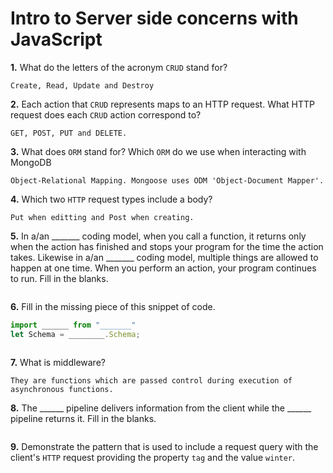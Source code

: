 # Intro to Server side concerns with JavaScript

**1.** What do the letters of the acronym `CRUD` stand for?
<!-- enter you answer in the space below -->
```
Create, Read, Update and Destroy
```
**2.** Each action that `CRUD` represents maps to an HTTP request. What HTTP request does each `CRUD` action correspond to?
<!-- enter you answer in the space below -->
```
GET, POST, PUT and DELETE.
```
**3.** What does `ORM` stand for? Which `ORM` do we use when interacting with MongoDB
<!-- enter you answer in the space below -->
```
Object-Relational Mapping. Mongoose uses ODM 'Object-Document Mapper'.
```
**4.** Which two `HTTP` request types include a body?
<!-- enter you answer in the space below -->
```
Put when editting and Post when creating.
```
**5.** In a/an _______ coding model, when you call a function, it returns only when the action has finished and stops your program for the time the action takes. Likewise in a/an _______ coding model, multiple things are allowed to happen at one time. When you perform an action, your program continues to run.  Fill in the blanks.
<!-- enter you answer in the space below -->
```

```

**6.** Fill in the missing piece of this snippet of code.
```js
import ______ from "_______"
let Schema = ________.Schema;
```
<!-- enter you answer in the space below -->
```

```
**7.** What is middleware?
<!-- enter you answer in the space below -->
```
They are functions which are passed control during execution of asynchronous functions.
```
**8.** The ______ pipeline delivers information from the client while the ______ pipeline returns it. Fill in the blanks. 
<!-- enter you answer in the space below -->
```

```
**9.** 
Demonstrate the pattern that is used to include a request query with the client's `HTTP` request providing the property `tag` and the value `winter`.
<!-- enter you answer in the space below -->
```

```